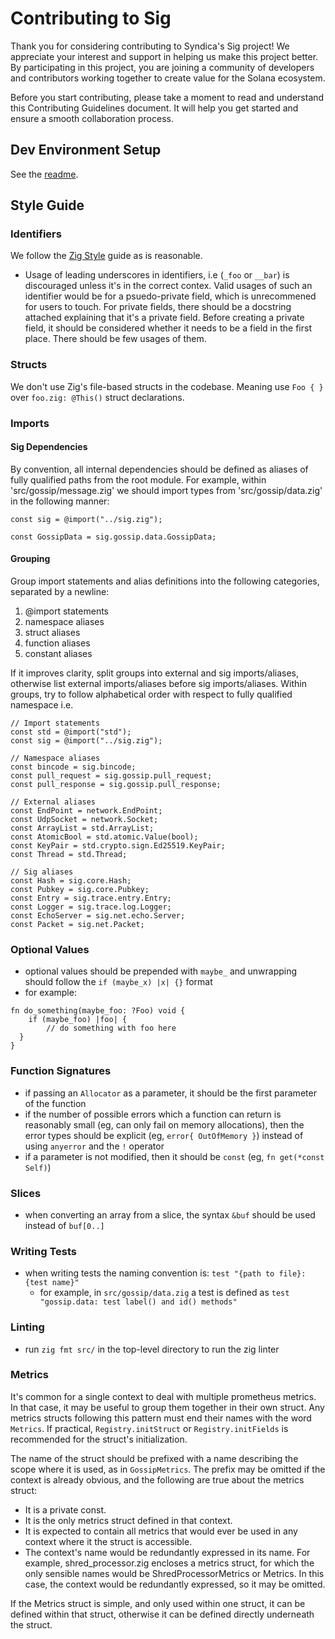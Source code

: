 # Contributing to Sig

Thank you for considering contributing to Syndica's Sig project! We appreciate your interest and support in helping us make this project better. By participating in this project, you are joining a community of developers and contributors working together to create value for the Solana ecosystem.

Before you start contributing, please take a moment to read and understand this Contributing Guidelines document. It will help you get started and ensure a smooth collaboration process.

## Dev Environment Setup

See the [readme](../readme.md#-setup).

## Style Guide

### Identifiers

We follow the [Zig Style](https://ziglang.org/documentation/master/#Style-Guide) guide as is reasonable.

- Usage of leading underscores in identifiers, i.e (`_foo` or `__bar`) is discouraged unless it's in the correct contex.
Valid usages of such an identifier would be for a psuedo-private field, which is unrecommened for users to touch. For 
private fields, there should be a docstring attached explaining that it's a private field. Before creating a private field, it should be considered whether it needs to be a field in the first place. There should be few usages of them.

### Structs

We don't use Zig's file-based structs in the codebase. Meaning use `Foo { }` over `foo.zig: @This()` struct declarations.

### Imports 

#### Sig Dependencies
By convention, all internal dependencies should be defined as aliases of fully qualified paths from the root module. For example, within 'src/gossip/message.zig' we should import types from 'src/gossip/data.zig' in the following manner:
```zig
const sig = @import("../sig.zig");

const GossipData = sig.gossip.data.GossipData;
```

#### Grouping
Group import statements and alias definitions into the following categories, separated by a newline:

1. @import statements
2. namespace aliases
3. struct aliases
4. function aliases
5. constant aliases

If it improves clarity, split groups into external and sig imports/aliases, otherwise list external imports/aliases before sig imports/aliases. Within groups, try to follow alphabetical order with respect to fully qualified namespace i.e.
```zig
// Import statements
const std = @import("std");
const sig = @import("../sig.zig");

// Namespace aliases
const bincode = sig.bincode;
const pull_request = sig.gossip.pull_request;
const pull_response = sig.gossip.pull_response;

// External aliases
const EndPoint = network.EndPoint;
const UdpSocket = network.Socket;
const ArrayList = std.ArrayList;
const AtomicBool = std.atomic.Value(bool);
const KeyPair = std.crypto.sign.Ed25519.KeyPair;
const Thread = std.Thread;

// Sig aliases
const Hash = sig.core.Hash;
const Pubkey = sig.core.Pubkey;
const Entry = sig.trace.entry.Entry;
const Logger = sig.trace.log.Logger;
const EchoServer = sig.net.echo.Server;
const Packet = sig.net.Packet;
```

### Optional Values

- optional values should be prepended with `maybe_` and unwrapping should follow the `if (maybe_x) |x| {}` format
- for example:

```zig
fn do_something(maybe_foo: ?Foo) void {
    if (maybe_foo) |foo| {
        // do something with foo here
  }
}
```

### Function Signatures

- if passing an `Allocator` as a parameter, it should be the first parameter of the function
- if the number of possible errors which a function can return is reasonably small (eg, can only fail on memory allocations), then the error types should be explicit (eg, `error{ OutOfMemory }`) instead of using `anyerror` and the `!` operator
- if a parameter is not modified, then it should be `const` (eg, `fn get(*const Self)`)

### Slices

- when converting an array from a slice, the syntax `&buf` should be used instead of `buf[0..]`

### Writing Tests

- when writing tests the naming convention is: `test "{path to file}: {test name}"`
  - for example, in `src/gossip/data.zig` a test is defined as `test "gossip.data: test label() and id() methods"`

### Linting

- run `zig fmt src/` in the top-level directory to run the zig linter


### Metrics

It's common for a single context to deal with multiple prometheus metrics. In that case, it may be useful to group them together in their own struct. Any metrics structs following this pattern must end their names with the word `Metrics`. If practical, `Registry.initStruct` or `Registry.initFields` is recommended for the struct's initialization.

The name of the struct should be prefixed with a name describing the scope where it is used, as in `GossipMetrics`. The prefix may be omitted if the context is already obvious, and the following are true about the metrics struct:
- It is a private const.
- It is the only metrics struct defined in that context.
- It is expected to contain all metrics that would ever be used in any context where it the struct is accessible.
- The context's name would be redundantly expressed in its name. For example, shred_processor.zig encloses a metrics struct, for which the only sensible names would be ShredProcessorMetrics or Metrics. In this case, the context would be redundantly expressed, so it may be omitted.

If the Metrics struct is simple, and only used within one struct, it can be defined within that struct, otherwise it can be defined directly underneath the struct.
